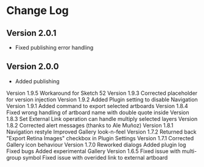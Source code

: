# Change Log

## Version 2.0.1
- Fixed publishing error handling

## Version 2.0.0
- Added publishing

Version 1.9.5
Workaround for Sketch 52
Version 1.9.3
Corrected placeholder for version injection
Version 1.9.2
Added Plugin setting to disable Navigation
Version 1.9.1
Added command to export selected artboards
Version 1.8.4
Fixed wrong handling of artboard name with double quote inside
Version 1.8.3
Set External Link operation can handle multiply selected layers
Version 1.8.2
Corrected alert messages (thanks to Ale Muñoz)
Version 1.8.1
Navigation restyle
Improved Gallery look-n-feel
Version 1.7.2
Returned back "Export Retina Images" checkbox in Plugin Settings
Version 1.7.1
Corrected Gallery icon behaviour
Version 1.7.0
Reworked dialogs
Added plugin log
Fixed bugs
Added experimental Gallery
Version 1.6.5
Fixed issue with multi-group symbol
Fixed issue with overided link to external artboard
